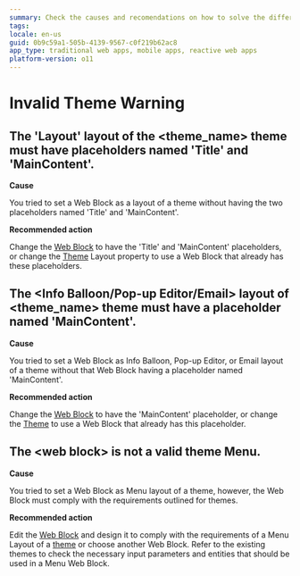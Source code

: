 ```yaml
---
summary: Check the causes and recomendations on how to solve the different Invalid Theme TrueChange warnings.
tags:
locale: en-us
guid: 0b9c59a1-505b-4139-9567-c0f219b62ac8
app_type: traditional web apps, mobile apps, reactive web apps
platform-version: o11
---
```


# Invalid Theme Warning

## The 'Layout' layout of the &lt;theme_name> theme must have placeholders named 'Title' and 'MainContent'.

**Cause**

You tried to set a Web Block as a layout of a theme without having the two placeholders named 'Title' and 'MainContent'.

**Recommended action**

Change the [Web Block](../../../ref/lang/auto/class-web-block.md) to have the 'Title' and 'MainContent' placeholders, or change the [Theme](../../../develop/ui/look-feel/themes.md) Layout property to use a Web Block that already has these placeholders.

## The &lt;Info Balloon/Pop-up Editor/Email> layout of &lt;theme_name> theme must have a placeholder named 'MainContent'.

**Cause**

You tried to set a Web Block as Info Balloon, Pop-up Editor, or Email layout of a theme without that Web Block having a placeholder named 'MainContent'.

**Recommended action**

Change the [Web Block](../../../ref/lang/auto/class-web-block.md) to have the 'MainContent' placeholder, or change the [Theme](../../../develop/ui/look-feel/themes.md) to use a Web Block that already has this placeholder.

## The &lt;web block> is not a valid theme Menu.

**Cause**

You tried to set a Web Block as Menu layout of a theme, however, the Web Block must comply with the requirements outlined for themes.

**Recommended action**

Edit the [Web Block](../../../ref/lang/auto/class-web-block.md) and design it to comply with the requirements of a Menu Layout of a [theme](../../../develop/ui/look-feel/themes.md#blocks) or choose another Web Block. Refer to the existing themes to check the necessary input parameters and entities that should be used in a Menu Web Block.
